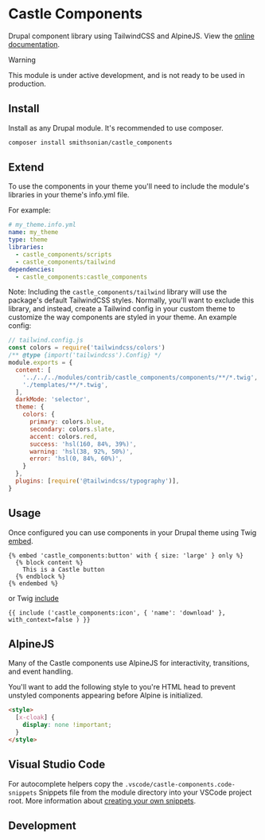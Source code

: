 # Castle Components

Drupal component library using TailwindCSS and AlpineJS.
View the [online documentation](https://components.saam.media/).

> [!WARNING]  
> This module is under active development, and is not ready to be used in production.

## Install

Install as any Drupal module. It's recommended to use composer.

```bash
composer install smithsonian/castle_components
```

## Extend

To use the components in your theme you'll need to include the module's libraries in your theme's info.yml file.

For example:

```yml
# my_theme.info.yml
name: my_theme
type: theme
libraries:
  - castle_components/scripts
  - castle_components/tailwind
dependencies:
  - castle_components:castle_components
```

Note: Including the `castle_components/tailwind` library will use the package's default TailwindCSS styles. Normally, you'll want to exclude this library, and instead, create a Tailwind config in your custom theme to customize the way components are styled in your theme. An example config:

```javascript
// tailwind.config.js
const colors = require('tailwindcss/colors')
/** @type {import('tailwindcss').Config} */
module.exports = {
  content: [
    '../../../modules/contrib/castle_components/components/**/*.twig',
    './templates/**/*.twig',
  ],
  darkMode: 'selector',
  theme: {
    colors: {
      primary: colors.blue,    
      secondary: colors.slate,
      accent: colors.red,
      success: 'hsl(160, 84%, 39%)',
      warning: 'hsl(38, 92%, 50%)',
      error: 'hsl(0, 84%, 60%)',
    }
  },
  plugins: [require('@tailwindcss/typography')],
}
```

## Usage

Once configured you can use components in your Drupal theme using Twig [embed](https://twig.symfony.com/doc/3.x/tags/embed.html).

```twig
{% embed 'castle_components:button' with { size: 'large' } only %}
  {% block content %}
    This is a Castle button
  {% endblock %}
{% endembed %}
```

or Twig [include](https://twig.symfony.com/doc/3.x/tags/include.html)

```twig
{{ include ('castle_components:icon', { 'name': 'download' }, with_context=false ) }}
```

## AlpineJS

Many of the Castle components use AlpineJS for interactivity, transitions, and event handling.

You'll want to add the following style to you're HTML head to prevent unstyled components appearing before Alpine is initialized.

```html
<style>
  [x-cloak] {
    display: none !important;
  }
</style>
```

## Visual Studio Code

For autocomplete helpers copy the `.vscode/castle-components.code-snippets` Snippets file from the module directory into your VSCode project root. More information about [creating your own snippets](https://code.visualstudio.com/docs/editor/userdefinedsnippets#_creating-your-own-snippets).

## Development
